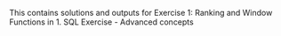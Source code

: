 This contains solutions and outputs for Exercise 1: Ranking and Window Functions in 1. SQL Exercise - Advanced concepts

